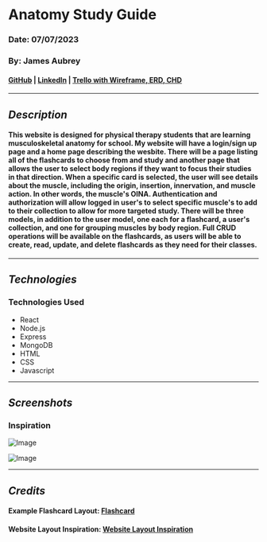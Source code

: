 # Anatomy Study Guide

### Date: 07/07/2023

### By: James Aubrey

#### [GitHub](https://github.com/jaubrey92) | [LinkedIn](https://www.linkedin.com/in/james-aubrey/) | [Trello with Wireframe, ERD, CHD](https://trello.com/b/fEmFl61k/anatomy-tutor)

---

## **_Description_**

#### This website is designed for physical therapy students that are learning musculoskeletal anatomy for school. My website will have a login/sign up page and a home page describing the wesbite. There will be a page listing all of the flashcards to choose from and study and another page that allows the user to select body regions if they want to focus their studies in that direction. When a specific card is selected, the user will see details about the muscle, including the origin, insertion, innervation, and muscle action. In other words, the muscle's OINA. Authentication and authorization will allow logged in user's to select specific muscle's to add to their collection to allow for more targeted study. There will be three models, in addition to the user model, one each for a flashcard, a user's collection, and one for grouping muscles by body region. Full CRUD operations will be available on the flashcards, as users will be able to create, read, update, and delete flashcards as they need for their classes.

---

## **_Technologies_**

### Technologies Used

- React
- Node.js
- Express
- MongoDB
- HTML
- CSS
- Javascript

---

## **_Screenshots_**

### Inspiration

![Image](https://images.twinkl.co.uk/tw1n/image/private/t_630/image_repo/ae/b0/au-sc-1648599563-muscle-flash-cards_ver_1.jpg)

![Image](https://bodylightbooks.com/images/mpc_g10_sample_260w.png)

---

## **_Credits_**

#### Example Flashcard Layout: [Flashcard](https://bodylightbooks.com/images/mpc_g10_sample_260w.png)

#### Website Layout Inspiration: [Website Layout Inspiration](https://nerdherd-gamehub.netlify.app/)
